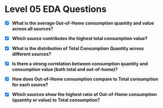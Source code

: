 # Level 05 EDA Questions 
- [x] **What is the average Out-of-Home consumption quantity and value across all sources?**

- [x] **Which source contributes the highest total consumption value?**

- [x] **What is the distribution of Total Consumption Quantity across different sources?**

- [x] **Is there a strong correlation between consumption quantity and consumption value (both total and out-of-home)?**

- [x] **How does Out-of-Home consumption compare to Total consumption for each source?**

- [x] **Which sources show the highest ratio of Out-of-Home consumption (quantity or value) to Total consumption?**

